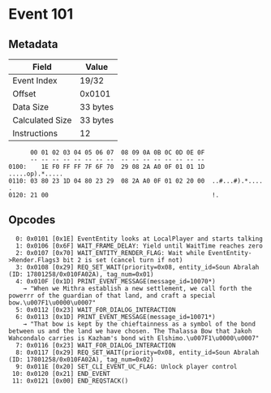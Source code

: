 # Event 101

## Metadata

| Field           | Value    |
|-----------------|----------|
| Event Index     | 19/32    |
| Offset          | 0x0101   |
| Data Size       | 33 bytes |
| Calculated Size | 33 bytes |
| Instructions    | 12       |

```
      00 01 02 03 04 05 06 07  08 09 0A 0B 0C 0D 0E 0F
      -- -- -- -- -- -- -- --  -- -- -- -- -- -- -- --
0100:    1E F0 FF FF 7F 6F 70  29 08 2A A0 0F 01 01 1D   .....op).*.....
0110: 03 80 23 1D 04 80 23 29  08 2A A0 0F 01 02 20 00  ..#...#).*.... .
0120: 21 00                                             !.              
```

## Opcodes

```
  0: 0x0101 [0x1E] EventEntity looks at LocalPlayer and starts talking
  1: 0x0106 [0x6F] WAIT_FRAME_DELAY: Yield until WaitTime reaches zero
  2: 0x0107 [0x70] WAIT_ENTITY_RENDER_FLAG: Wait while EventEntity->Render.Flags3 bit 2 is set (cancel turn if not)
  3: 0x0108 [0x29] REQ_SET_WAIT(priority=0x08, entity_id=Soun Abralah (ID: 17801258/0x010FA02A), tag_num=0x01)
  4: 0x010F [0x1D] PRINT_EVENT_MESSAGE(message_id=10070*)
    → "When we Mithra establish a new settlement, we call forth the powerrr of the guardian of that land, and craft a special bow.\u007F1\u0000\u0007"
  5: 0x0112 [0x23] WAIT_FOR_DIALOG_INTERACTION
  6: 0x0113 [0x1D] PRINT_EVENT_MESSAGE(message_id=10071*)
    → "That bow is kept by the chieftainness as a symbol of the bond between us and the land we have chosen. The Thalassa Bow that Jakoh Wahcondalo carries is Kazham's bond with Elshimo.\u007F1\u0000\u0007"
  7: 0x0116 [0x23] WAIT_FOR_DIALOG_INTERACTION
  8: 0x0117 [0x29] REQ_SET_WAIT(priority=0x08, entity_id=Soun Abralah (ID: 17801258/0x010FA02A), tag_num=0x02)
  9: 0x011E [0x20] SET_CLI_EVENT_UC_FLAG: Unlock player control
 10: 0x0120 [0x21] END_EVENT
 11: 0x0121 [0x00] END_REQSTACK()
```

